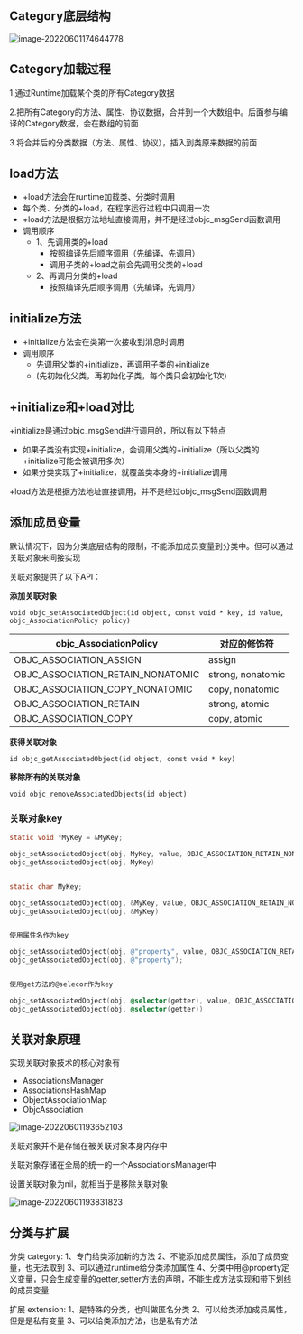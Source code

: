 ## Category底层结构

![image-20220601174644778](http://xingyajie.oss-cn-hangzhou.aliyuncs.com/uPic/image-20220601174644778.png)

## Category加载过程

1.通过Runtime加载某个类的所有Category数据

2.把所有Category的方法、属性、协议数据，合并到一个大数组中。后面参与编译的Category数据，会在数组的前面

3.将合并后的分类数据（方法、属性、协议），插入到类原来数据的前面

## load方法

- +load方法会在runtime加载类、分类时调用
- 每个类、分类的+load，在程序运行过程中只调用一次
- +load方法是根据方法地址直接调用，并不是经过objc_msgSend函数调用
- 调用顺序
  - 1、先调用类的+load
    - 按照编译先后顺序调用（先编译，先调用）
    - 调用子类的+load之前会先调用父类的+load
  - 2、再调用分类的+load
    - 按照编译先后顺序调用（先编译，先调用）

## initialize方法

- +initialize方法会在类第一次接收到消息时调用
- 调用顺序
  - 先调用父类的+initialize，再调用子类的+initialize
  - (先初始化父类，再初始化子类，每个类只会初始化1次)

## +initialize和+load对比

+initialize是通过objc_msgSend进行调用的，所以有以下特点

- 如果子类没有实现+initialize，会调用父类的+initialize（所以父类的+initialize可能会被调用多次）
- 如果分类实现了+initialize，就覆盖类本身的+initialize调用

+load方法是根据方法地址直接调用，并不是经过objc_msgSend函数调用

## 添加成员变量

默认情况下，因为分类底层结构的限制，不能添加成员变量到分类中。但可以通过关联对象来间接实现

关联对象提供了以下API：

**添加关联对象**

```
void objc_setAssociatedObject(id object, const void * key, id value, objc_AssociationPolicy policy)
```

| **objc_AssociationPolicy**        | **对应的修饰符**  |
| --------------------------------- | ----------------- |
| OBJC_ASSOCIATION_ASSIGN           | assign            |
| OBJC_ASSOCIATION_RETAIN_NONATOMIC | strong, nonatomic |
| OBJC_ASSOCIATION_COPY_NONATOMIC   | copy, nonatomic   |
| OBJC_ASSOCIATION_RETAIN           | strong, atomic    |
| OBJC_ASSOCIATION_COPY             | copy, atomic      |

**获得关联对象**

```
id objc_getAssociatedObject(id object, const void * key)
```

**移除所有的关联对象**

```
void objc_removeAssociatedObjects(id object)
```

### 关联对象key

```objective-c
static void *MyKey = &MyKey;

objc_setAssociatedObject(obj, MyKey, value, OBJC_ASSOCIATION_RETAIN_NONATOMIC)
objc_getAssociatedObject(obj, MyKey)


static char MyKey;

objc_setAssociatedObject(obj, &MyKey, value, OBJC_ASSOCIATION_RETAIN_NONATOMIC)
objc_getAssociatedObject(obj, &MyKey)


使用属性名作为key

objc_setAssociatedObject(obj, @"property", value, OBJC_ASSOCIATION_RETAIN_NONATOMIC);
objc_getAssociatedObject(obj, @"property");


使用get方法的@selecor作为key

objc_setAssociatedObject(obj, @selector(getter), value, OBJC_ASSOCIATION_RETAIN_NONATOMIC)
objc_getAssociatedObject(obj, @selector(getter))
```

## 关联对象原理

实现关联对象技术的核心对象有

- AssociationsManager
- AssociationsHashMap
- ObjectAssociationMap
- ObjcAssociation

![image-20220601193652103](http://xingyajie.oss-cn-hangzhou.aliyuncs.com/uPic/image-20220601193652103.png)

关联对象并不是存储在被关联对象本身内存中

关联对象存储在全局的统一的一个AssociationsManager中

设置关联对象为nil，就相当于是移除关联对象

![image-20220601193831823](http://xingyajie.oss-cn-hangzhou.aliyuncs.com/uPic/image-20220601193831823.png)

## 分类与扩展

分类 category:
    1、专门给类添加新的方法
    2、不能添加成员属性，添加了成员变量，也无法取到
    3、可以通过runtime给分类添加属性
    4、分类中用@property定义变量，只会生成变量的getter,setter方法的声明，不能生成方法实现和带下划线的成员变量

扩展 extension:
    1、是特殊的分类，也叫做匿名分类
    2、可以给类添加成员属性，但是是私有变量
    3、可以给类添加方法，也是私有方法